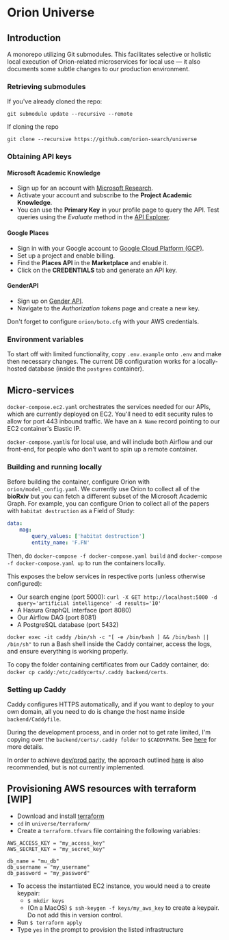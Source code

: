 # Orion Universe

## Introduction

A monorepo utilizing Git submodules. This facilitates selective or holistic local execution of Orion-related microservices for local use — it also documents some subtle changes to our production environment.

### Retrieving submodules

If you've already cloned the repo:

```
git submodule update --recursive --remote
```

If cloning the repo

```
git clone --recursive https://github.com/orion-search/universe
```

### Obtaining API keys

#### Microsoft Academic Knowledge ####
- Sign up for an account with [Microsoft Research](https://msr-apis.portal.azure-api.net/signup).
- Activate your account and subscribe to the **Project Academic Knowledge**.
- You can use the **Primary Key** in your profile page to query the API. Test queries using the _Evaluate_ method in the [API Explorer](https://msr-apis.portal.azure-api.net/docs/services/academic-search-api/).

#### Google Places ####
- Sign in with your Google account to [Google Cloud Platform (GCP)](https://console.cloud.google.com/). 
- Set up a project and enable billing.
- Find the **Places API** in the **Marketplace** and enable it.
- Click on the **CREDENTIALS** tab and generate an API key.

#### GenderAPI ####
- Sign up on [Gender API](https://gender-api.com/en/).
- Navigate to the _Authorization tokens_ page and create a new key. 

Don't forget to configure `orion/boto.cfg` with your AWS credentials.

### Environment variables

To start off with limited functionality, copy `.env.example` onto `.env` and make then necessary changes. The current DB configuration works for a locally-hosted database (inside the `postgres` container).

## Micro-services

`docker-compose.ec2.yaml` orchestrates the services needed for our APIs, which are currently deployed on EC2. You'll need to edit security rules to allow for port 443 inbound traffic. We have an `A Name` record pointing to our EC2 container's Elastic IP.

`docker-compose.yaml`is for local use, and will include both Airflow and our front-end, for people who don't want to spin up a remote container.

### Building and running locally

Before building the container, configure Orion with `orion/model_config.yaml`. We currently use Orion to collect all of the **bioRxiv** but you can fetch a different subset of the Microsoft Academic Graph. For example, you can configure Orion to collect all of the papers with `habitat destruction` as a Field of Study:

``` yaml
data:
    mag:
        query_values: ['habitat destruction']
        entity_name: 'F.FN'
```

Then, do `docker-compose -f docker-compose.yaml build` and `docker-compose -f docker-compose.yaml up` to run the containers locally.

This exposes the below services in respective ports (unless otherwise configured):

- Our search engine (port 5000): `curl -X GET http://localhost:5000 -d query='artificial intelligence' -d results='10'`
- A Hasura GraphQL interface (port 8080)
- Our Airflow DAG (port 8081)
- A PostgreSQL database (port 5432)

`docker exec -it caddy /bin/sh -c "[ -e /bin/bash ] && /bin/bash || /bin/sh"` to run a Bash shell inside the Caddy container, access the logs, and ensure everything is working properly.

To copy the folder containing certificates from our Caddy container, do:
`docker cp caddy:/etc/caddycerts/.caddy backend/certs`.

### Setting up Caddy

Caddy configures HTTPS automatically, and if you want to deploy to your own domain, all you need to do is change the host name inside `backend/Caddyfile`.

During the development process, and in order not to get rate limited, I'm copying over the `backend/certs/.caddy folder` to `$CADDYPATH`. See [here](https://github.com/abiosoft/caddy-docker#saving-certificates) for more details.

In order to achieve [dev/prod parity](https://12factor.net/dev-prod-parity), the approach outlined [here](https://codewithhugo.com/docker-compose-local-https/) is also recommended, but is not currently implemented.

## Provisioning AWS resources with terraform [WIP]
- Download and install [terraform](https://www.terraform.io/downloads.html)
- `cd` in `universe/terraform/`
- Create a `terraform.tfvars` file containing the following variables:

```
AWS_ACCESS_KEY = "my_access_key"
AWS_SECRET_KEY = "my_secret_key"

db_name = "mu_db"
db_username = "my_username"
db_password = "my_password"
```
- To access the instantiated EC2 instance, you would need a to create keypair:
    - `$ mkdir keys` 
    - (On a MacOS) `$ ssh-keygen -f keys/my_aws_key` to create a keypair. Do not add this in version control.
-  Run `$ terraform apply`
- Type `yes` in the prompt to provision the listed infrastructure